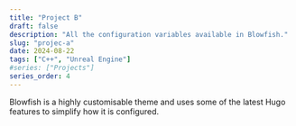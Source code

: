 ```yaml
---
title: "Project B"
draft: false
description: "All the configuration variables available in Blowfish."
slug: "projec-a"
date: 2024-08-22
tags: ["C++", "Unreal Engine"]
#series: ["Projects"]
series_order: 4
---
```


Blowfish is a highly customisable theme and uses some of the latest Hugo features to simplify how it is configured.